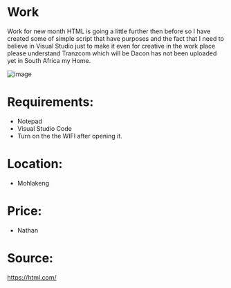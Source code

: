 # Work
Work for new month 
HTML is going a little further then before so I have created some of simple script that have purposes and the fact that I need 
to believe in Visual Studio just to make it even for creative in the work place please understand Tranzcom which will be Dacon has not been uploaded yet in 
South Africa my Home. 

![image](https://user-images.githubusercontent.com/87011258/127851311-876b75a8-65ae-4a73-b081-0cf7b6f6a7e3.png)

# Requirements:
+ Notepad 
+ Visual Studio Code 
+ Turn on the the WIFI after opening it.

# Location:
- Mohlakeng

# Price:
+ Nathan

# Source:
https://html.com/


